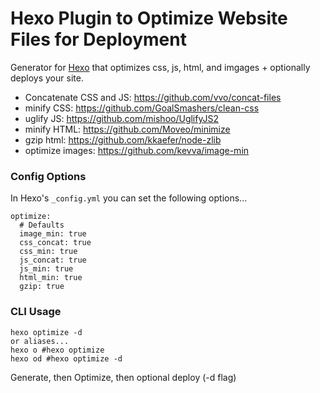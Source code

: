 # Hexo Plugin to Optimize Website Files for Deployment

Generator for [Hexo](http://zespia.tw/hexo/) that optimizes css, js, html, and imgages + optionally deploys your site.

- Concatenate CSS and JS: https://github.com/vvo/concat-files
- minify CSS: https://github.com/GoalSmashers/clean-css
- uglify JS: https://github.com/mishoo/UglifyJS2
- minify HTML: https://github.com/Moveo/minimize
- gzip html: https://github.com/kkaefer/node-zlib
- optimize images: https://github.com/kevva/image-min

### Config Options
In Hexo's `_config.yml` you can set the following options...

```
optimize:
  # Defaults
  image_min: true
  css_concat: true
  css_min: true
  js_concat: true
  js_min: true
  html_min: true
  gzip: true
```


### CLI Usage

```
hexo optimize -d
or aliases...
hexo o #hexo optimize
hexo od #hexo optimize -d
```

Generate, then Optimize, then optional deploy (-d flag)